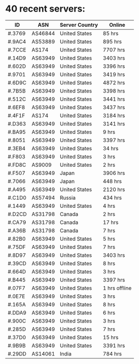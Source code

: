 # 40 recent servers:

| ID | ASN | Server Country | Online |
| ------ | ------ | ------ | ------ |
| #.3769 | AS46844 | United States | 85 hrs |
| #.9AC4 | AS53889 | United States | 895 hrs |
| #.7CCE | AS174 | United States | 7707 hrs |
| #.14D9 | AS63949 | United States | 3403 hrs |
| #.602D | AS63949 | United States | 3396 hrs |
| #.9701 | AS63949 | United States | 3419 hrs |
| #.6D9C | AS63949 | United States | 4872 hrs |
| #.7B5B | AS63949 | United States | 3398 hrs |
| #.512C | AS63949 | United States | 3441 hrs |
| #.6EF8 | AS63949 | United States | 3437 hrs |
| #.4F1F | AS174 | United States | 3184 hrs |
| #.D363 | AS63949 | United States | 3141 hrs |
| #.BA95 | AS63949 | United States | 9 hrs |
| #.8051 | AS63949 | United States | 3397 hrs |
| #.3EB4 | AS63949 | United States | 34 hrs |
| #.F803 | AS63949 | United States | 3 hrs |
| #.FD8C | AS9009 | United States | 2 hrs |
| #.F507 | AS63949 | Japan | 3906 hrs |
| #.7066 | AS63949 | Japan | 448 hrs |
| #.A495 | AS63949 | United States | 2120 hrs |
| #.C1D0 | AS57494 | Russia | 434 hrs |
| #.1449 | AS63949 | United States | 4 hrs |
| #.D2CD | AS31798 | Canada | 2 hrs |
| #.CA79 | AS31798 | Canada | 17 hrs |
| #.A36B | AS31798 | Canada | 7 hrs |
| #.82B0 | AS63949 | United States | 5 hrs |
| #.75DF | AS63949 | United States | 7 hrs |
| #.8D97 | AS63949 | United States | 3403 hrs |
| #.39CD | AS63949 | United States | 8 hrs |
| #.664D | AS63949 | United States | 3 hrs |
| #.B445 | AS63949 | United States | 3397 hrs |
| #.07F7 | AS63949 | United States | 1 hrs offline |
| #.0E7E | AS63949 | United States | 3 hrs |
| #.165A | AS63949 | United States | 8 hrs |
| #.DDA9 | AS63949 | United States | 6 hrs |
| #.900C | AS63949 | United States | 3 hrs |
| #.285D | AS63949 | United States | 7 hrs |
| #.37D0 | AS63949 | United States | 15 hrs |
| #.9B9B | AS63949 | United States | 3391 hrs |
| #.29DD | AS14061 | India | 784 hrs |

